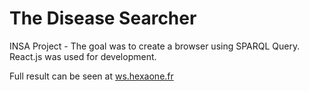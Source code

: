 # The Disease Searcher

INSA Project - The goal was to create a browser using SPARQL Query. React.js was used for development. 

Full result can be seen at [ws.hexaone.fr](ws.hexaone.fr)

